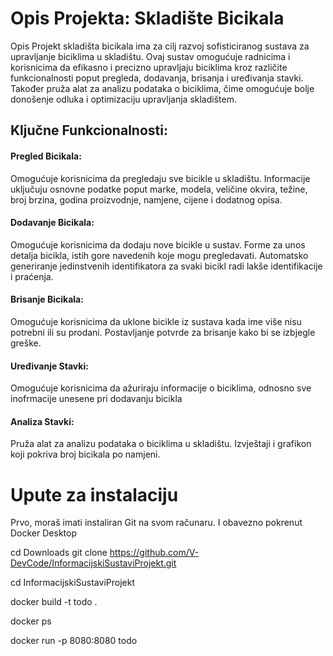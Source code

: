 <h1>Opis Projekta: Skladište Bicikala</h1>
Opis
Projekt skladišta bicikala ima za cilj razvoj sofisticiranog sustava za upravljanje biciklima u skladištu. Ovaj sustav omogućuje radnicima i korisnicima da efikasno i precizno upravljaju biciklima kroz različite funkcionalnosti poput pregleda, dodavanja, brisanja i uređivanja stavki. Također pruža alat za analizu podataka o biciklima, čime omogućuje bolje donošenje odluka i optimizaciju upravljanja skladištem.

<h2>Ključne Funkcionalnosti:</h2>

<h4>Pregled Bicikala:</h4>
Omogućuje korisnicima da pregledaju sve bicikle u skladištu.
Informacije uključuju osnovne podatke poput marke, modela, veličine okvira, težine, broj brzina, godina proizvodnje, namjene, cijene i dodatnog opisa.

<h4>Dodavanje Bicikala:</h4>
Omogućuje korisnicima da dodaju nove bicikle u sustav.
Forme za unos detalja bicikla, istih gore navedenih koje mogu pregledavati.
Automatsko generiranje jedinstvenih identifikatora za svaki bicikl radi lakše identifikacije i praćenja.

<h4>Brisanje Bicikala:</h4>
Omogućuje korisnicima da uklone bicikle iz sustava kada ime više nisu potrebni ili su prodani.
Postavljanje potvrde za brisanje kako bi se izbjegle greške.

<h4>Uređivanje Stavki:</h4>
Omogućuje korisnicima da ažuriraju informacije o biciklima, odnosno sve inofrmacije unesene pri dodavanju bicikla

<h4>Analiza Stavki:</h4>
Pruža alat za analizu podataka o biciklima u skladištu.
Izvještaji i grafikon koji pokriva broj bicikala po namjeni.

<h1>Upute za instalaciju</h1>
Prvo, moraš imati instaliran Git na svom računaru.
I obavezno pokrenut Docker Desktop

cd Downloads
git clone https://github.com/V-DevCode/InformacijskiSustaviProjekt.git

cd InformacijskiSustaviProjekt

docker build -t todo .

docker ps

docker run -p 8080:8080 todo

